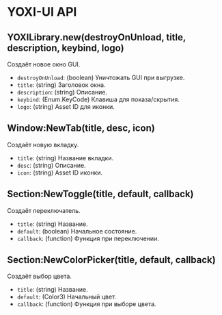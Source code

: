 # YOXI-UI API

## YOXILibrary.new(destroyOnUnload, title, description, keybind, logo)
Создаёт новое окно GUI.
- `destroyOnUnload`: (boolean) Уничтожать GUI при выгрузке.
- `title`: (string) Заголовок окна.
- `description`: (string) Описание.
- `keybind`: (Enum.KeyCode) Клавиша для показа/скрытия.
- `logo`: (string) Asset ID для иконки.

## Window:NewTab(title, desc, icon)
Создаёт новую вкладку.
- `title`: (string) Название вкладки.
- `desc`: (string) Описание.
- `icon`: (string) Asset ID иконки.

## Section:NewToggle(title, default, callback)
Создаёт переключатель.
- `title`: (string) Название.
- `default`: (boolean) Начальное состояние.
- `callback`: (function) Функция при переключении.

## Section:NewColorPicker(title, default, callback)
Создаёт выбор цвета.
- `title`: (string) Название.
- `default`: (Color3) Начальный цвет.
- `callback`: (function) Функция при выборе цвета.
